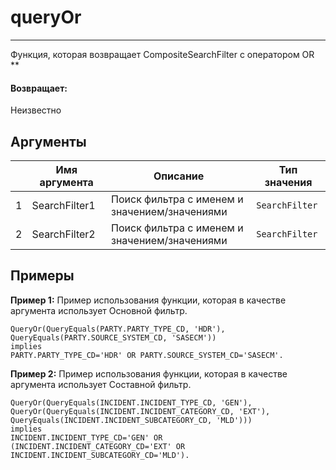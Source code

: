 # queryOr

---

Функция, которая возвращает CompositeSearchFilter с оператором OR **

#### Возвращает:

Неизвестно

## Аргументы

|  | Имя аргумента | Описание | Тип значения |
| --- | --- | --- | --- |
| 1 | SearchFilter1 | Поиск фильтра с именем и значением/значениями | `SearchFilter` |
| 2 | SearchFilter2 | Поиск фильтра с именем и значением/значениями | `SearchFilter` |

## Примеры

**Пример 1:** Пример использования функции, которая в качестве аргумента использует Основной фильтр.
```
QueryOr(QueryEquals(PARTY.PARTY_TYPE_CD, 'HDR'), QueryEquals(PARTY.SOURCE_SYSTEM_CD, 'SASECM'))
implies
PARTY.PARTY_TYPE_CD='HDR' OR PARTY.SOURCE_SYSTEM_CD='SASECM'.
```

**Пример 2:** Пример использования функции, которая в качестве аргумента использует Составной фильтр.
```
QueryOr(QueryEquals(INCIDENT.INCIDENT_TYPE_CD, 'GEN'), QueryOr(QueryEquals(INCIDENT.INCIDENT_CATEGORY_CD, 'EXT'), QueryEquals(INCIDENT.INCIDENT_SUBCATEGORY_CD, 'MLD')))
implies
INCIDENT.INCIDENT_TYPE_CD='GEN' OR (INCIDENT.INCIDENT_CATEGORY_CD='EXT' OR INCIDENT.INCIDENT_SUBCATEGORY_CD='MLD').
```

